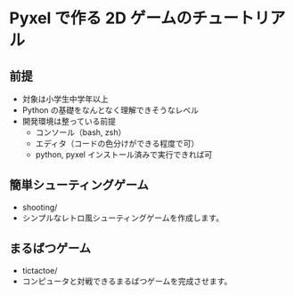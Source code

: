 # Pyxel で作る 2D ゲームのチュートリアル

## 前提
- 対象は小学生中学年以上
- Python の基礎をなんとなく理解できそうなレベル
- 開発環境は整っている前提
  - コンソール（bash, zsh）
  - エディタ（コードの色分けができる程度で可）
  - python, pyxel インストール済みで実行できれば可


## 簡単シューティングゲーム

- shooting/
- シンプルなレトロ風シューティングゲームを作成します。

## まるばつゲーム

- tictactoe/
- コンピュータと対戦できるまるばつゲームを完成させます。

